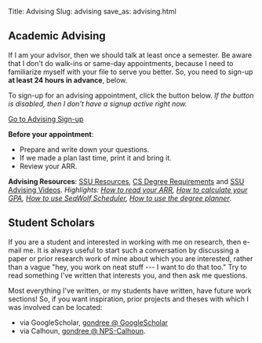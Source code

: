 Title: Advising
Slug: advising
save_as: advising.html

## Academic Advising
If I am your advisor, then we should talk at least once a semester. Be aware that I don't do walk-ins or same-day appointments, because I need to familiarize myself with your file to serve you better. So, you need to sign-up **at least 24 hours in advance**, below.

To sign-up for an advising appointment, click the button below. *If the button is disabled, then I don't have a signup active right now.*

<!--- disabled button 
<p class="text-center"><a href="#" role="button" class="btn btn-lg btn-primary disabled">Go to Advising Sign-up</a></p>
<!--- enabled button --->
<p class="text-center"><a href="https://calendar.google.com/calendar/selfsched?sstoken=UUEtY0czVTZpOFdBfGRlZmF1bHR8Y2EwMzM2YTVkNjQzNmZlNmQzODJkNmE3ZjM1YzkyZTc" role="button" class="btn btn-lg btn-primary">Go to Advising Sign-up</a></p>
<!--- --->

**Before your appointment**:

 * Prepare and write down your questions.
 * If we made a plan last time, print it and bring it.
 * Review your ARR.


**Advising Resources**:
[SSU Resources](http://web.sonoma.edu/advising/), [CS Degree Requirements](http://www.cs.sonoma.edu/advising/) and [SSU Advising Videos](https://web.sonoma.edu/socsci/Advising%20Resources/index.html). *Highlights: [How to read your ARR](https://www.youtube.com/watch?v=p9-M_9ul4yc), [How to calculate your GPA](http://web.sonoma.edu/advising/gpa/), [How to use SeaWolf Scheduler](http://web.sonoma.edu/advising/scheduler), [How to use the degree planner](http://web.sonoma.edu/advising/degree-planner.html)*.


## Student Scholars
If you are a student and interested in working with me on research, then e-mail me. It is always useful to start such a conversation by discussing a paper or prior research work of mine about which you are interested, rather than a vague "hey, you work on neat stuff --- I want to do that too." Try to read something I've written that interests you, and then ask me questions. 

Most everything I've written, or my students have written, have future work sections! So, if you want inspiration, prior projects and theses with which I was involved can be located:

 - via GoogleScholar, [gondree @ GoogleScholar](http://scholar.google.com/citations?user=Dyee0SUAAAAJ)
 - via Calhoun, [gondree @ NPS-Calhoun](http://calhoun.nps.edu/discover?query=gondree&rpp=10&filtertype=advisor&filter_relational_operator=contains&filter=Gondree). 
